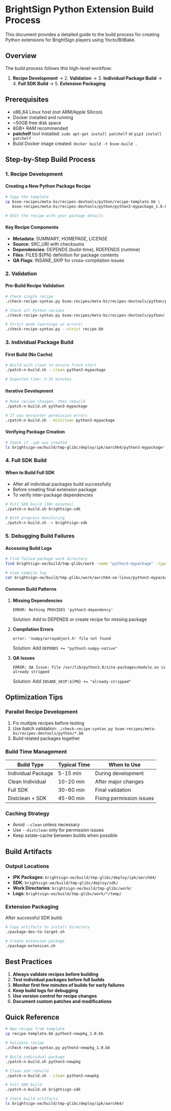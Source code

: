 # BrightSign Python Extension Build Process

This document provides a detailed guide to the build process for creating Python extensions for BrightSign players using Yocto/BitBake.

## Overview

The build process follows this high-level workflow:

1. **Recipe Development** → 2. **Validation** → 3. **Individual Package Build** → 4. **Full SDK Build** → 5. **Extension Packaging**

## Prerequisites

- x86_64 Linux host (not ARM/Apple Silicon)
- Docker installed and running
- ~50GB free disk space
- 8GB+ RAM recommended
- **patchelf** tool installed: `sudo apt-get install patchelf` or `pip3 install patchelf`
- Build Docker image created: `docker build -t bsoe-build .`

## Step-by-Step Build Process

### 1. Recipe Development

#### Creating a New Python Package Recipe

```bash
# Copy the template
cp bsoe-recipes/meta-bs/recipes-devtools/python/recipe-template.bb \
   bsoe-recipes/meta-bs/recipes-devtools/python/python3-mypackage_1.0.0.bb

# Edit the recipe with your package details
```

#### Key Recipe Components

- **Metadata**: SUMMARY, HOMEPAGE, LICENSE
- **Source**: SRC_URI with checksums
- **Dependencies**: DEPENDS (build-time), RDEPENDS (runtime)
- **Files**: FILES:${PN} definition for package contents
- **QA Flags**: INSANE_SKIP for cross-compilation issues

### 2. Validation

#### Pre-Build Recipe Validation

```bash
# Check single recipe
./check-recipe-syntax.py bsoe-recipes/meta-bs/recipes-devtools/python/python3-mypackage_1.0.0.bb

# Check all Python recipes
./check-recipe-syntax.py bsoe-recipes/meta-bs/recipes-devtools/python/

# Strict mode (warnings as errors)
./check-recipe-syntax.py --strict recipe.bb
```

### 3. Individual Package Build

#### First Build (No Cache)

```bash
# Build with clean to ensure fresh start
./patch-n-build.sh --clean python3-mypackage

# Expected time: 5-15 minutes
```

#### Iterative Development

```bash
# Make recipe changes, then rebuild
./patch-n-build.sh python3-mypackage

# If you encounter permission errors
./patch-n-build.sh --distclean python3-mypackage
```

#### Verifying Package Creation

```bash
# Check if .ipk was created
ls brightsign-oe/build/tmp-glibc/deploy/ipk/aarch64/python3-mypackage*.ipk
```

### 4. Full SDK Build

#### When to Build Full SDK

- After all individual packages build successfully
- Before creating final extension package
- To verify inter-package dependencies

```bash
# Full SDK build (30+ minutes)
./patch-n-build.sh brightsign-sdk

# With progress monitoring
./patch-n-build.sh -v brightsign-sdk
```

### 5. Debugging Build Failures

#### Accessing Build Logs

```bash
# Find failed package work directory
find brightsign-oe/build/tmp-glibc/work -name "python3-mypackage" -type d

# View compile log
cat brightsign-oe/build/tmp-glibc/work/aarch64-oe-linux/python3-mypackage/*/temp/log.do_compile.*
```

#### Common Build Patterns

1. **Missing Dependencies**
   ```
   ERROR: Nothing PROVIDES 'python3-dependency'
   ```
   Solution: Add to DEPENDS or create recipe for missing package

2. **Compilation Errors**
   ```
   error: 'numpy/arrayobject.h' file not found
   ```
   Solution: Add `DEPENDS += "python3-numpy-native"`

3. **QA Issues**
   ```
   ERROR: QA Issue: File /usr/lib/python3.8/site-packages/module.so is already stripped
   ```
   Solution: Add `INSANE_SKIP:${PN} += "already-stripped"`

## Optimization Tips

### Parallel Recipe Development

1. Fix multiple recipes before testing
2. Use batch validation: `./check-recipe-syntax.py bsoe-recipes/meta-bs/recipes-devtools/python/*.bb`
3. Build related packages together

### Build Time Management

| Build Type | Typical Time | When to Use |
|------------|--------------|-------------|
| Individual Package | 5-15 min | During development |
| Clean Individual | 10-20 min | After major changes |
| Full SDK | 30-60 min | Final validation |
| Distclean + SDK | 45-90 min | Fixing permission issues |

### Caching Strategy

- Avoid `--clean` unless necessary
- Use `--distclean` only for permission issues
- Keep sstate-cache between builds when possible

## Build Artifacts

### Output Locations

- **IPK Packages**: `brightsign-oe/build/tmp-glibc/deploy/ipk/aarch64/`
- **SDK**: `brightsign-oe/build/tmp-glibc/deploy/sdk/`
- **Work Directories**: `brightsign-oe/build/tmp-glibc/work/`
- **Logs**: `brightsign-oe/build/tmp-glibc/work/*/temp/`

### Extension Packaging

After successful SDK build:
```bash
# Copy artifacts to install directory
./package-dev-to-target.sh

# Create extension package
./package-extension.sh
```

## Best Practices

1. **Always validate recipes before building**
2. **Test individual packages before full builds**
3. **Monitor first few minutes of builds for early failures**
4. **Keep build logs for debugging**
5. **Use version control for recipe changes**
6. **Document custom patches and modifications**

## Quick Reference

```bash
# New recipe from template
cp recipe-template.bb python3-newpkg_1.0.bb

# Validate recipe
./check-recipe-syntax.py python3-newpkg_1.0.bb

# Build individual package
./patch-n-build.sh python3-newpkg

# Clean and rebuild
./patch-n-build.sh --clean python3-newpkg

# Full SDK build
./patch-n-build.sh brightsign-sdk

# Check build artifacts
ls brightsign-oe/build/tmp-glibc/deploy/ipk/aarch64/
```